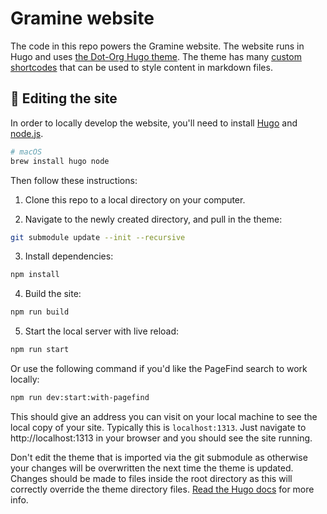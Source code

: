 # Gramine website

The code in this repo powers the Gramine website. The website runs in Hugo and uses [the Dot-Org Hugo theme](https://github.com/cncf/dot-org-hugo-theme/). The theme has many [custom shortcodes](https://github.com/cncf/dot-org-hugo-theme/?tab=readme-ov-file#custom-shortcodes) that can be used to style content in markdown files.


## 🧩 Editing the site

In order to locally develop the website, you'll need to install [Hugo](https://gohugo.io) and [node.js](https://nodejs.org/en).

```bash
# macOS
brew install hugo node
```

Then follow these instructions:

1. Clone this repo to a local directory on your computer.

2. Navigate to the newly created directory, and pull in the theme:

```bash
git submodule update --init --recursive
```

3. Install dependencies:

```bash
npm install
```

4. Build the site:

```bash
npm run build
```

5. Start the local server with live reload:

```bash
npm run start
```

Or use the following command if you'd like the PageFind search to work locally:

```bash
npm run dev:start:with-pagefind
```

This should give an address you can visit on your local machine to see the local copy of your site. Typically this is `localhost:1313`. Just navigate to http://localhost:1313 in your browser and you should see the site running.

Don't edit the theme that is imported via the git submodule as otherwise your changes will be overwritten the next time the theme is updated. Changes should be made to files inside the root directory as this will correctly override the theme directory files. [Read the Hugo docs](https://gohugo.io/getting-started/directory-structure/) for more info.
